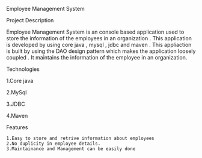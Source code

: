 Employee Management System

Project Description
  
  Employee Management System is an console based application used to store the information of the employees in an organization .
  This application is developed by using core java , mysql , jdbc and maven . This appliaction is built by using the DAO design pattern
  which makes the application loosely coupled . It maintains the information of the employee in an organization.
   
   
   Technologies 
   
   
   1.Core java
   
   2.MySql
   
   3.JDBC
   
   4.Maven
   
   
   Features  
   
    1.Easy to store and retrive information about employees
    2.No duplicity in employee details.
    3.Maintainance and Management can be easily done
    
